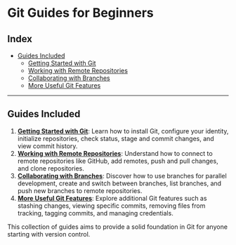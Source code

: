 # Git Guides for Beginners

## Index

*   [Guides Included](#guides-included)
    *   [Getting Started with Git](01-git-guide-getting-started.md)
    *   [Working with Remote Repositories](02-git-guide-remote-repositories.md)
    *   [Collaborating with Branches](03-git-guide-branches.md)
    *   [More Useful Git Features](04-git-guide-more-features.md)

---

## Guides Included <a name="guides-included"></a>

1.  **[Getting Started with Git](01-git-guide-getting-started.md)**:  Learn how to install Git, configure your identity, initialize repositories, check status, stage and commit changes, and view commit history.
2.  **[Working with Remote Repositories](02-git-guide-remote-repositories.md)**: Understand how to connect to remote repositories like GitHub, add remotes, push and pull changes, and clone repositories.
3.  **[Collaborating with Branches](03-git-guide-branches.md)**:  Discover how to use branches for parallel development, create and switch between branches, list branches, and push new branches to remote repositories.
4.  **[More Useful Git Features](04-git-guide-more-features.md)**: Explore additional Git features such as stashing changes, viewing specific commits, removing files from tracking, tagging commits, and managing credentials.

This collection of guides aims to provide a solid foundation in Git for anyone starting with version control.
